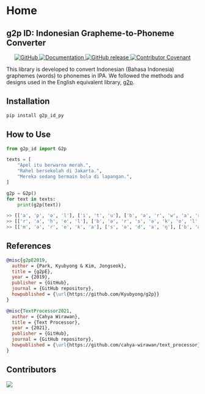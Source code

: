 # Home

## g2p ID: Indonesian Grapheme-to-Phoneme Converter

<p align="center">
    <a href="https://github.com/bookbot-kids/g2p_id/blob/main/LICENSE.md">
        <img alt="GitHub" src="https://img.shields.io/github/license/bookbot-kids/g2p_id.svg?color=blue">
    </a>
    <a href="https://bookbot-kids.github.io/g2p_id/">
        <img alt="Documentation" src="https://img.shields.io/website/http/bookbot-kids.github.io/g2p_id.svg?down_color=red&down_message=offline&up_message=online">
    </a>
    <a href="https://github.com/bookbot-kids/g2p_id/releases">
        <img alt="GitHub release" src="https://img.shields.io/github/release/bookbot-kids/g2p_id.svg">
    </a>
    <a href="https://github.com/bookbot-kids/g2p_id/blob/main/CODE_OF_CONDUCT.md">
        <img alt="Contributor Covenant" src="https://img.shields.io/badge/Contributor%20Covenant-v2.0%20adopted-ff69b4.svg">
    </a>
</p>

This library is developed to convert Indonesian (Bahasa Indonesia) graphemes (words) to phonemes in IPA. We followed the methods and designs used in the English equivalent library, [g2p](https://github.com/Kyubyong/g2p).

## Installation

```bash
pip install g2p_id_py
```

## How to Use

```py
from g2p_id import G2p

texts = [
    "Apel itu berwarna merah.",
    "Rahel bersekolah di Jakarta.",
    "Mereka sedang bermain bola di lapangan.",
]

g2p = G2p()
for text in texts:
    print(g2p(text))

>> [['a', 'p', 'ə', 'l'], ['i', 't', 'u'], ['b', 'ə', 'r', 'w', 'a', 'r', 'n', 'a'], ['m', 'e', 'r', 'a', 'h'], ['.']]
>> [['r', 'a', 'h', 'e', 'l'], ['b', 'ə', 'r', 's', 'ə', 'k', 'o', 'l', 'a', 'h'], ['d', 'i'], ['dʒ', 'a', 'k', 'a', 'r', 't', 'a'], ['.']]
>> [['m', 'ə', 'r', 'e', 'k', 'a'], ['s', 'ə', 'd', 'a', 'ŋ'], ['b', 'ə', 'r', 'm', 'a', 'i', 'n'], ['b', 'o', 'l', 'a'], ['d', 'i'], ['l', 'a', 'p', 'a', 'ŋ', 'a', 'n'], ['.']]
```

## References

```bib
@misc{g2pE2019,
  author = {Park, Kyubyong & Kim, Jongseok},
  title = {g2pE},
  year = {2019},
  publisher = {GitHub},
  journal = {GitHub repository},
  howpublished = {\url{https://github.com/Kyubyong/g2p}}
}
```

```bib
@misc{TextProcessor2021,
  author = {Cahya Wirawan},
  title = {Text Processor},
  year = {2021},
  publisher = {GitHub},
  journal = {GitHub repository},
  howpublished = {\url{https://github.com/cahya-wirawan/text_processor}}
}
```

## Contributors

<a href="https://github.com/w11wo/g2p_id/graphs/contributors">
  <img src="https://contrib.rocks/image?repo=w11wo/g2p_id" />
</a>